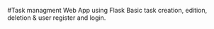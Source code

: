 #Task managment Web App using Flask
Basic task creation, edition, deletion & user register and login.
